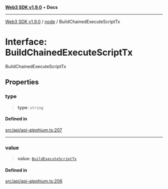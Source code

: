 [**Web3 SDK v1.9.0**](../../../README.md) • **Docs**

***

[Web3 SDK v1.9.0](../../../globals.md) / [node](../README.md) / BuildChainedExecuteScriptTx

# Interface: BuildChainedExecuteScriptTx

BuildChainedExecuteScriptTx

## Properties

### type

> **type**: `string`

#### Defined in

[src/api/api-alephium.ts:207](https://github.com/Mystic-Nayy/alephium-web3/blob/c1afd789a197ce5fe21f08c2965942090157c33d/packages/web3/src/api/api-alephium.ts#L207)

***

### value

> **value**: [`BuildExecuteScriptTx`](BuildExecuteScriptTx.md)

#### Defined in

[src/api/api-alephium.ts:206](https://github.com/Mystic-Nayy/alephium-web3/blob/c1afd789a197ce5fe21f08c2965942090157c33d/packages/web3/src/api/api-alephium.ts#L206)
